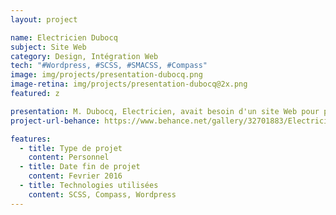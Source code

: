 ```yaml
---
layout: project

name: Electricien Dubocq
subject: Site Web
category: Design, Intégration Web
tech: "#Wordpress, #SCSS, #SMACSS, #Compass"
image: img/projects/presentation-dubocq.png
image-retina: img/projects/presentation-dubocq@2x.png
featured: z

presentation: M. Dubocq, Electricien, avait besoin d'un site Web pour présenter son activité et potentielement trouver de nouveaux clients en passant par le Web. J'ai donc Maquetté ce site et l'ai intégré à l'aide du CMS Wordpress.
project-url-behance: https://www.behance.net/gallery/32701883/Electricien-EURL-Dubocq

features:
  - title: Type de projet
    content: Personnel
  - title: Date fin de projet
    content: Fevrier 2016
  - title: Technologies utilisées
    content: SCSS, Compass, Wordpress
---
```

